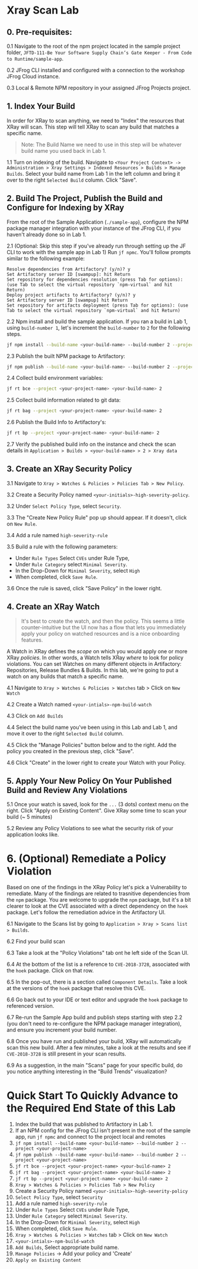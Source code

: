 # Xray Scan Lab
## 0. Pre-requisites:
0.1 Navigate to the root of the npm project located in the sample project folder, `JFTD-111-Be Your Software Supply Chain’s Gate Keeper - From Code to Runtime/sample-app`.

0.2 JFrog CLI installed and configured with a connection to the workshop JFrog Cloud instance.

0.3 Local & Remote NPM repository in your assigned JFrog Projects project.

## 1. Index Your Build
In order for XRay to scan anything, we need to "Index" the resources that XRay will scan.  This step will tell XRay to scan any build that matches a specific name.
> Note: The Build Name we need to use in this step will be whatever build name you used back in Lab 1.

1.1 Turn on indexing of the build. Navigate to `<Your Project Context> -> Administration > Xray Settings > Indexed Resources > Builds > Manage Builds`. Select your build name from Lab 1 in the left column and bring it over to  the  right `Selected Build` column.  Click "Save".


## 2. Build The Project, Publish the Build and Configure for Indexing by XRay
From the root of the Sample Application (`./sample-app`), configure the NPM package manager integration with your instance of the JFrog CLI, if you haven't already done so in Lab 1.

2.1 (Optional: Skip this step if you've already run through setting up the JF CLI to work with the sample app in Lab 1) Run `jf npmc`.  You'll follow prompts similar to the following example:
```
Resolve dependencies from Artifactory? (y/n)? y
Set Artifactory server ID [swampup]: hit Return
Set repository for dependencies resolution (press Tab for options): (use Tab to select the virtual repository `npm-virtual` and hit Return)
Deploy project artifacts to Artifactory? (y/n)? y
Set Artifactory server ID [swampup] hit Return
Set repository for artifacts deployment (press Tab for options): (use Tab to select the virtual repository `npm-virtual` and hit Return)
```

2.2 Npm install and build the sample application.  If you ran a build in Lab 1, using `build-number 1`, let's increment the `build-number` to `2` for the following steps.
```bash
jf npm install --build-name <your-build-name> --build-number 2 --project <your-project-name>
```

2.3 Publish the built NPM package to Artifactory:
```bash
jf npm publish --build-name <your-build-name> --build-number 2 --project <your-project-name>
```

2.4 Collect build environment variables:
```bash
jf rt bce --project <your-project-name> <your-build-name> 2 
```

2.5 Collect build information related to git data:
```bash
jf rt bag --project <your-project-name> <your-build-name> 2
```

2.6 Publish the Build Info to Artifactory's:
```bash
jf rt bp --project <your-project-name> <your-build-name> 2
```

2.7 Verify the published build info on the instance and check the scan details in `Application > Builds > <your-build-name> > 2 > Xray data`

## 3. Create an XRay Security Policy
3.1 Navigate to `Xray > Watches & Policies > Policies Tab > New Policy`.

3.2 Create a Security Policy named `<your-initials>-high-severity-policy`.

3.2 Under `Select Policy Type`, select `Security`.

3.3 The "Create New Policy Rule" pop up should appear. If it doesn't, click on `New Rule`.

3.4 Add a rule named `high-severity-rule`

3.5 Build a rule with the following parameters: 
  * Under `Rule Types` Select `CVEs` under Rule Type, 
  * Under `Rule Category` select `Minimal Severity`.
  * In the Drop-Down for `Minimal Severity`, select `High`
  * When completed, click `Save Rule`.

3.6 Once the rule is saved, click "Save Policy" in the lower right.

## 4. Create an XRay Watch
> It's best to create the watch, and then the policy.  This seems a little counter-intuitive but the UI now has a 
> flow that lets you immediately apply your policy on watched resources and is a nice onboarding features.

A Watch in XRay defines the _scope_ on which you would apply one or more XRay _policies_.  In other words, a Watch tells XRay _where_ to look for policy violations.    You can set Watches on many different objects in Artifactory: Repositories, Release Bundles & Builds. In this lab, we're going to put a watch on any builds that match a specific name. 

4.1 Navigate to `Xray > Watches & Policies > Watches` tab > Click on `New Watch`

4.2 Create a Watch named `<your-intials>-npm-build-watch`

4.3 Click on `Add Builds`

4.4 Select the build name you've been using in this Lab and Lab 1, and move it over to the right `Selected Build` column.

4.5 Click the "Manage Policies" button below and to the right.  Add the policy you created in the previous step, click "Save".

4.6 Click "Create" in the lower right to create your Watch with your Policy.


## 5. Apply Your New Policy On Your Published Build and Review Any Violations
5.1 Once your watch is saved, look for the `...` (3 dots) context menu on the right. Click "Apply on Existing Content".  Give XRay some time to scan your build (~ 5 minutes)

5.2 Review any Policy Violations to see what the security risk of your application looks like.

# 6. (Optional) Remediate a Policy Violation
Based on one of the findings in the XRay Policy let's pick a Vulnerability to remediate.  Many of the findings are related to trasnitive dependencies from the `npm` package.  You are welcome to upgrade the `npm` package, but it's a bit clearer to look at the CVE associated with a direct dependency on the `hoek` package.  Let's follow the remediation advice in the Artifactory UI.

6.1 Navigate to the Scans list by going to `Application > Xray > Scans list > Builds`.

6.2 Find your build scan

6.3 Take a look at the "Policy Violations" tab ont he left side of the Scan UI.

6.4 At the bottom of the list is a reference to `CVE-2018-3728`, associated with the `hoek` package.  Click on that row.

6.5 In the pop-out, there is a section called `Component Details`.  Take a look at the versions of the `hoek` package that resolve this CVE.  

6.6 Go back out to your IDE or text editor and upgrade the `hoek` package to referenced version.

6.7 Re-run the Sample App build and publish steps starting with step 2.2 (you don't need to re-configure the NPM package manager integration), and ensure you increment your build number.

6.8 Once you have run and published your build, XRay will automatically scan this new build.  After a few minutes, take a look at the results and see if `CVE-2018-3728` is still present in your scan results.

6.9 As a suggestion, in the main "Scans" page for your specific build, do you notice anything interesting in the "Build Trends" visualization?

# Quick Start To Quickly Advance to the Required End State of this Lab
1. Index the build that was published to Artifactory in Lab 1.
2. If an NPM config for the JFrog CLI isn't present in the root of the sample app, run `jf npmc` and connect to the project local and remotes
3. `jf npm install --build-name <your-build-name> --build-number 2 --project <your-project-name>`
4. `jf npm publish --build-name <your-build-name> --build-number 2 --project <your-project-name>`
5. `jf rt bce --project <your-project-name> <your-build-name> 2`
6. `jf rt bag --project <your-project-name> <your-build-name> 2`
7. `jf rt bp --project <your-project-name> <your-build-name> 2`
8. `Xray > Watches & Policies > Policies Tab > New Policy`
9. Create a Security Policy named `<your-initials>-high-severity-policy`
10. `Select Policy Type`, select `Security`
11. Add a rule named `high-severity-rule`
12. Under `Rule Types` Select `CVEs` under Rule Type,
13. Under `Rule Category` select `Minimal Severity`.
14. In the Drop-Down for `Minimal Severity`, select `High`
15. When completed, click `Save Rule`.
16. `Xray > Watches & Policies > Watches` tab > Click on `New Watch`
17. `<your-intials>-npm-build-watch`
18. `Add Builds`, Select appropriate build name.
19. `Manage Policies` -> Add your policy and 'Create'
20. `Apply on Existing Content`
